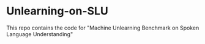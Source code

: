 # Unlearning-on-SLU
This repo contains the code for "Machine Unlearning Benchmark on Spoken Language Understanding"
